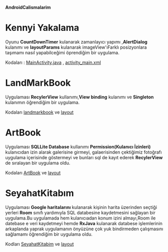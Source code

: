 __AndroidCalismalarim__

 
# Kennyi Yakalama  

Oyunu __CountDownTimer__ kulanarak zamanlayıcı yapımı ,__AlertDialog__ kulanımı ve __layoutParams__ kulanarak imageView'ıFarklı posizyonlara taşımamı nasıl yapabilceğimi öprendiğim bir uygulama.

Kodaları : [MainActivity.java](https://github.com/enesaks/AndroidCalismalarim/blob/main/KennyiYakalamaOyunu/app/src/main/java/com/example/keniyiyakalamaoyunu/MainActivity.java) , [activity_main.xml
](https://github.com/enesaks/AndroidCalismalarim/blob/main/KennyiYakalamaOyunu/app/src/main/res/layout/activity_main.xml)

# LandMarkBook 

Uygulaması __RecylerView__ kullanımı,__View binding__ kulanımı ve __Singleton__ kulanımın öğrendiğim bir uygulama.

Kodaları [landmarkbook](https://github.com/enesaks/AndroidCalismalarim/tree/main/LandMarkBook/app/src/main/java/com/example/landmarkbook) ve [layout](https://github.com/enesaks/AndroidCalismalarim/tree/main/LandMarkBook/app/src/main/res/layout)

# ArtBook 
Uygulaması __SQLLite Database__ kullanımı __Permission(Kulanıcı İzinleri)__ kulanıcıdan izin alarak galerisine girmeyi, galaerisinden çektiğimiz fotoğrafı uygulama içerisinde göstermeyi ve bunları sql de kayıt ederek __RecylerView__ de sıralayan bir uygulama oldu.

Kodaları [ArtBook](https://github.com/enesaks/AndroidCalismalarim/tree/main/ArtBook/app/src/main/java/com/example/artbook) ve [layout](https://github.com/enesaks/AndroidCalismalarim/tree/main/ArtBook/app/src/main/res/layout)

# SeyahatKitabım
Uygulaması __Google haritalarını__ kulanarak kişinin harita üzerinden seçtiği yerleri __Room__ sınıfı yardımıyla SQL databesine kaydetmesini sağlayan bir uygulama.Bu uygulamada hem kulanıcıadan konum izini almayı,Room ile datebase e veri kaydetmeyi hemde __RxJava__ kulanarak databese işlemlerinin arkaplanda yaprak uygulamanın önyüzüne çok yuk bindirmeden çalışmasını sağlamamı öğrendiğim bir uygulama oldu.

Kodları [SeyahatKitabim](https://github.com/enesaks/AndroidCalismalarim/tree/main/SeyahatKitapim/app/src/main/java/com/example/seyahatkitapim) ve [layout](https://github.com/enesaks/AndroidCalismalarim/tree/main/SeyahatKitapim/app/src/main/res/layout)
